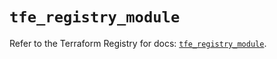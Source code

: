 # `tfe_registry_module`

Refer to the Terraform Registry for docs: [`tfe_registry_module`](https://registry.terraform.io/providers/hashicorp/tfe/0.59.0/docs/resources/registry_module).
